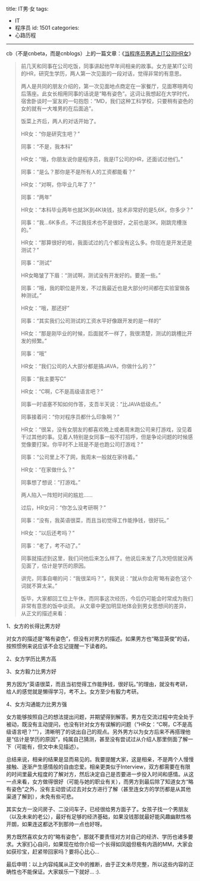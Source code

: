 title: IT男·女
tags:
  - IT
  - 程序员
id: 1501
categories:
  - 心路历程
---

cb（不是cnbeta，而是cnblogs）上的一篇文章：《[当程序员男遇上IT公司HR女](http://www.cnblogs.com/yuanguobin/archive/2010/09/28/1837964.html#pagedcomment)》
> 前几天和同事在公司吃饭，同事讲起他早年间相亲的故事。女方是某IT公司的HR，研究生学历，两人第一次见面的一段对话，觉得非常的有意思。
> 
> 两人是共同的朋友介绍的，第一次见面地点商定在一家餐厅，见面寒暄两句后落座。此女长相用同事的话说是“略有姿色”。这词让我想起在大学时代，宿舍卧谈时一室友的一句抱怨：“MD，我们这种工科学校，只要稍有姿色的女的就有一大堆男的在后面追”。
> 
> 饭菜上齐后，两人的对话开始了。
> 
> HR女：“你是研究生吧？”<!--more-->
> 
> 同事：“不是，我本科”
> 
> HR女：“哦，你朋友说你是程序员，我是IT公司的HR，还面试过他们。”
> 
> 同事：“是么？那你是不是所有人的工资都能看？”
> 
> HR女：“对啊，你毕业几年了？”
> 
> 同事：“两年”
> 
> HR女：“本科毕业两年也就3K到4K块钱，技术非常好的是5,6K，你多少？”
> 
> 同事：“我…6K多点，不过我技术也不是很好，之前也是3K，刚跳完槽涨的。”
> 
> HR女：“那算很好的啦，我面试过的几个都没有这么多。你现在是开发还是测试？”
> 
> 同事：“测试”
> 
> HR女略皱了下眉：“测试啊，测试没有开发好的。要差一些。”
> 
> 同事：“哦，我的职位是开发，不过我最近也是大部分时间都在实验室做各种测试。”
> 
> HR女：“哦，那还好”
> 
> 同事：“其实我们公司测试的工资水平好像跟开发的是一样的”
> 
> HR女：“那是刚毕业的时候，后面就不一样了，我很清楚，测试的跳槽比开发的频繁。”
> 
> 同事：“哦”
> 
> HR女：“我们公司的人大部分都是搞JAVA，你做什么的？”
> 
> 同事：“我主要写C”
> 
> HR女：“C啊，C不是高级语言吧？”
> 
> 同事一时语塞不知如何作答，支吾半天说：“比JAVA低级点。”
> 
> 同事接着问：“你对程序员都什么印象啊？”
> 
> HR女：“很呆，没有女朋友的都喜欢晚上或者周末跑公司来打游戏，没见着干过其他的事。见着人特别是女同事一般不打招呼，但是争论问题的时候感觉像要打架。你平时不上班是不是也跑公司打游戏？”
> 
> 同事：“公司里上不了网，我周末一般就在家待着。”
> 
> HR女：“在家做什么？”
> 
> 同事想了想说：“打游戏。”
> 
> 两人陷入一阵短时间的尴尬……
> 
> 过后，HR女问：“你怎么没考研啊？”
> 
> 同事：“没有，我英语很菜，而且当初觉得工作能挣钱，很好玩。”
> 
> HR女：“以后还考吗？”
> 
> 同事：“老了，考不动了。”
> 
> 同事就描述到这里，我们问他后来怎么样了。他说后来发了几次短信就没再见面了，估计是学历的原因。
> 
> 讲完，同事自嘲的问：“我很呆吗？”，我笑说：“就从你会用‘略有姿色’这个词就不算太呆。”
> 
> 饭毕，大家都回工位上午休，而同事这次经历，今后仍可能会时常成为我们非常有意思的饭中谈资。
从文章中更加明显地体会到男女思想间的差异，从正文的描述来看：

1、女方的长得比男方好

对女方的描述是“略有姿色”，但没有对男方的描述。如果男方也“略显英俊”的话，按照惯例来说应该不会忘记提醒一下读者的。

2、女方学历比男方高

3、女方毅力比男方好

男方因为“英语很菜，而且当初觉得工作能挣钱，很好玩。”的理由，就没有考研，给人的感觉就是懒得学习，考不上。女方至少有毅力考研。

4、女方沟通能力比男方强

女方能够按照自己的想法提出问题，并期望得到解答。男方在交流过程中完全处于被动，既没有主动提问，也没有针对女方有误解的问题（“HR女：“C啊，C不是高级语言吧？””），清晰明了的说出自己的观点。另外男方以为女方后来不再搭理他是“估计是学历的原因”，纯属自己猜测，甚至没有尝试过从介绍人那里侧面了解一下（可能有，但文中未见描述）。

总结来说，相亲的结果是显而易见的。我要提醒大家，这是相亲，不是两个人慢慢接触、逐渐产生感情般的自由恋爱。相亲更类似于Interview，双方都需要在有限的时间里最大程度的了解对方，然后决定自己是否要进一步投入时间和感情。从这一点来看，女方做得很好（可能与她的职业有关），而男方到最后除了知道女方“略有姿色”之外，没有主动尝试过去对女方进行了解（甚至连女方的学历都是从其他渠道了解到），未免有些可悲。

其实女方一没问房子、二没问车子，已经很给男方面子了。女孩子找一个男朋友（以及未来的老公），最好有足够的经济基础，如果没钱那就最好能风趣幽默性格开朗，如果连这都达不到那帅一点也好呀。

男方既然喜欢女方的“略有姿色”，那就不要责怪对方对自己的经济、学历也诸多要求。大家扪心自问，如果现在给你介绍一个长得如凤姐但极有内涵的MM，大家会如获珍宝，赶紧带回家吗？要将心比心...

最后申明：以上内容纯属从正文中的推断，由于正文未尽完整，所以这些内容的正确性也不能保证。大家娱乐一下就好... :).